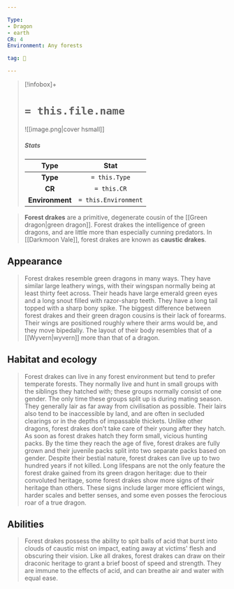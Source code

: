 ```yaml
---

Type:
- Dragon
- earth
CR: 4
Environment: Any forests

tag: 👹

---
```


> [!infobox]+
> #  `= this.file.name`
> ![[image.png|cover hsmall]]
> ##### Stats
> Type | Stat |
> :---:|:---:|
> **Type** | `= this.Type` |
> **CR** | `= this.CR` |
> **Environment** | `= this.Environment` |



> **Forest drakes** are a primitive, degenerate cousin of the [[Green dragon|green dragon]]. Forest drakes the intelligence of green dragons, and are little more than especially cunning predators. In [[Darkmoon Vale]], forest drakes are known as **caustic drakes**.



## Appearance

> Forest drakes resemble green dragons in many ways. They have similar large leathery wings, with their wingspan normally being at least thirty feet across. Their heads have large emerald green eyes and a long snout filled with razor-sharp teeth. They have a long tail topped with a sharp bony spike. The biggest difference between forest drakes and their green dragon cousins is their lack of forearms. Their wings are positioned roughly where their arms would be, and they move bipedally. The layout of their body resembles that of a [[Wyvern|wyvern]] more than that of a dragon.


## Habitat and ecology

> Forest drakes can live in any forest environment but tend to prefer temperate forests. They normally live and hunt in small groups with the siblings they hatched with; these groups normally consist of one gender. The only time these groups split up is during mating season. They generally lair as far away from civilisation as possible. Their lairs also tend to be inaccessible by land, and are often in secluded clearings or in the depths of impassable thickets.
> Unlike other dragons, forest drakes don't take care of their young after they hatch. As soon as forest drakes hatch they form small, vicious hunting packs. By the time they reach the age of five, forest drakes are fully grown and their juvenile packs split into two separate packs based on gender. Despite their bestial nature, forest drakes can live up to two hundred years if not killed. Long lifespans are not the only feature the forest drake gained from its green dragon heritage: due to their convoluted heritage, some forest drakes show more signs of their heritage than others. These signs include larger more efficient wings, harder scales and better senses, and some even posses the ferocious roar of a true dragon.


## Abilities

> Forest drakes possess the ability to spit balls of acid that burst into clouds of caustic mist on impact, eating away at victims' flesh and obscuring their vision. Like all drakes, forest drakes can draw on their draconic heritage to grant a brief boost of speed and strength. They are immune to the effects of acid, and can breathe air and water with equal ease.








